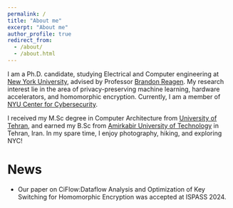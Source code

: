 ```yaml
---
permalink: /
title: "About me"
excerpt: "About me"
author_profile: true
redirect_from: 
  - /about/
  - /about.html
---
```


I am a Ph.D. candidate, studying Electrical and Computer engineering at [New York University](https://engineering.nyu.edu), advised by Professor [Brandon Reagen](https://engineering.nyu.edu/faculty/brandon-reagen). My research interest lie in the area of privacy-preserving machine learning, hardware accelerators, and homomorphic encryption. Currently, I am a member of [NYU Center for Cybersecurity](https://cyber.nyu.edu).

I received my M.Sc degree in Computer Architecture from [University of Tehran](https://ut.ac.ir/en), and earned my B.Sc from [Amirkabir University of Technology](https://ce.aut.ac.ir) in Tehran, Iran. In my spare time, I enjoy photography, hiking, and exploring NYC!
         

News
======
* Our paper on CiFlow:Dataflow Analysis and Optimization of Key Switching for Homomorphic Encryption was accepted at ISPASS 2024.
